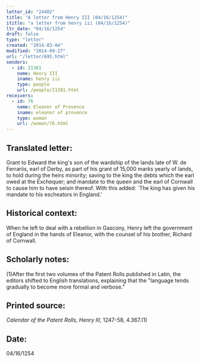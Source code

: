```yaml
---
letter_id: "24402"
title: "A letter from Henry III (04/16/1254)"
ititle: "a letter from henry iii (04/16/1254)"
ltr_date: "04/16/1254"
draft: false
type: "letter"
created: "2014-03-04"
modified: "2014-09-27"
url: "/letter/695.html"
senders:
  - id: 21381
    name: Henry III
    iname: henry iii
    type: people
    url: /people/21381.html
receivers:
  - id: 76
    name: Eleanor of Provence
    iname: eleanor of provence
    type: woman
    url: /woman/76.html
---
```

<h2> Translated letter:</h2>Grant to Edward the king's son of the wardship of the lands late of W. de Ferrariis, earl of Derby, as part of his grant of 15,000 marks yearly of lands, to hold during the heirs minority; saving to the king the debts which the earl owed at the Exchequer; and mandate to the queen and the earl of Cornwall to cause him to have seisin thereof.
With this added:  `The king has given his mandate to his escheators in England.'
<h2 class="mt-4"> Historical context:</h2>When he left to deal with a rebellion in Gascony, Henry left the government of England in the hands of Eleanor, with the counsel of his brother, Richard of Cornwall.
<h2 class="mt-4"> Scholarly notes:</h2>(1)After the first two volumes of the Patent Rolls published in Latin, the editors shifted to English translations, explaining that the "language tends gradually to become more formal and verbose."
<h2 class="mt-4"> Printed source:</h2><p><em>Calendar of the Patent Rolls, Henry III</em>, 1247-58, 4.367.(1)</p><h2 class="mt-4"> Date:</h2>04/16/1254